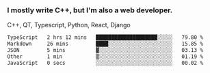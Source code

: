 <h3>I mostly write C++, but I'm also a web developer.</h3>
<p>C++, QT, Typescript, Python, React, Django</p>

<!--START_SECTION:waka-->

```txt
TypeScript   2 hrs 12 mins   ████████████████████░░░░░   79.80 %
Markdown     26 mins         ████░░░░░░░░░░░░░░░░░░░░░   15.85 %
JSON         5 mins          ▓░░░░░░░░░░░░░░░░░░░░░░░░   03.13 %
Other        1 min           ▒░░░░░░░░░░░░░░░░░░░░░░░░   01.19 %
JavaScript   0 secs          ░░░░░░░░░░░░░░░░░░░░░░░░░   00.02 %
```

<!--END_SECTION:waka-->

